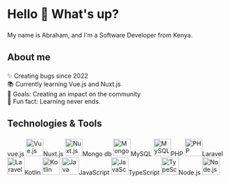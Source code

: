 <h1 align="left">Hello 👋 What's up?</h1>

###

<p align="left">My name is Abraham, and I'm a Software Developer from Kenya.</p>

###

<h2 align="left">About me</h2>

###

<p align="left">✨ Creating bugs since 2022<br>📚 Currently learning Vue.js and Nuxt.js<br>🎯 Goals: Creating an impact on the community<br>🎲 Fun fact: Learning never ends.</p>

###

<h2 align="left">Technologies & Tools</h2>

###

<div align="left">
  vue.js
  <img src="https://cdn.jsdelivr.net/gh/devicons/devicon/icons/vuejs/vuejs-original.svg" height="40" alt="Vue.js logo" />Nuxt.js
  <img src="https://cdn.jsdelivr.net/gh/devicons/devicon/icons/nuxtjs/nuxtjs-original.svg" height="40" alt="Nuxt.js logo" />Mongo db
  <img src="https://cdn.jsdelivr.net/gh/devicons/devicon/icons/mongodb/mongodb-original.svg" height="40" alt="MongoDB logo" />MySQL
  <img src="https://cdn.jsdelivr.net/gh/devicons/devicon/icons/mysql/mysql-original.svg" height="40" alt="MySQL logo" />PHP
  <img src="https://cdn.jsdelivr.net/gh/devicons/devicon/icons/php/php-original.svg" height="40" alt="PHP logo" />Laravel
  <img src="https://cdn.jsdelivr.net/gh/devicons/devicon/icons/laravel/laravel-plain.svg" height="40" alt="Laravel logo" />Kotlin
  <img src="https://cdn.jsdelivr.net/gh/devicons/devicon/icons/kotlin/kotlin-original.svg" height="40" alt="Kotlin logo" />
  <img src="https://cdn.jsdelivr.net/gh/devicons/devicon/icons/java/java-original.svg" height="40" alt="Java logo" />JavaScript
  <img src="https://cdn.jsdelivr.net/gh/devicons/devicon/icons/javascript/javascript-original.svg" height="40" alt="JavaScript logo" />TypeScript
  <img src="https://cdn.jsdelivr.net/gh/devicons/devicon/icons/typescript/typescript-original.svg" height="40" alt="TypeScript logo" />Node.js
  <img src="https://cdn.jsdelivr.net/gh/devicons/devicon/icons/nodejs/nodejs-original.svg" height="40" alt="Node.js logo" />
</div>


###
